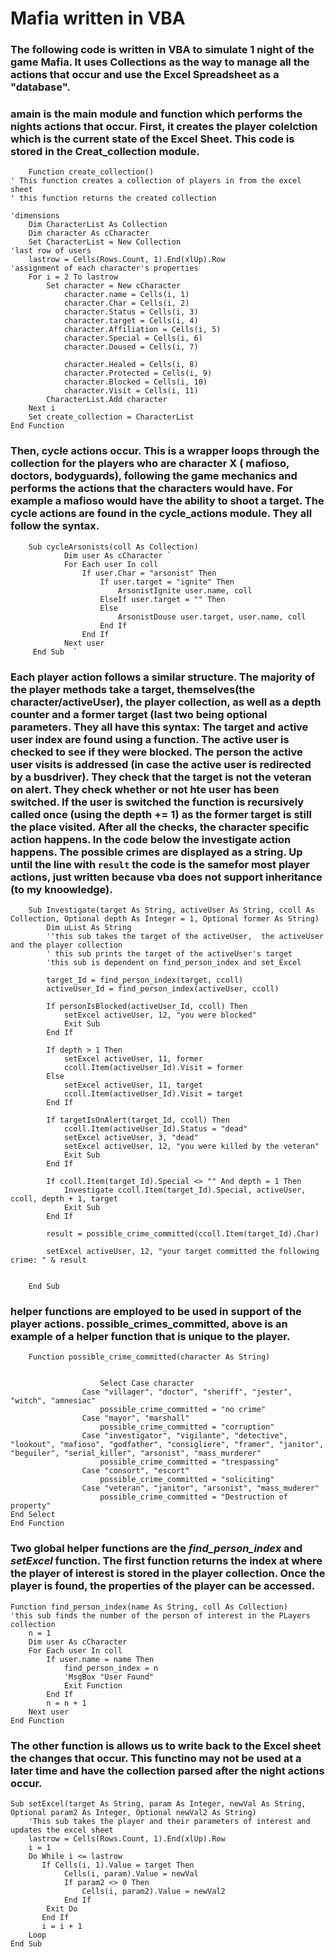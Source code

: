 # Mafia written in VBA


### The following code is written in VBA to simulate 1 night of the game Mafia. It uses Collections as the way to manage all the actions that occur and use the Excel Spreadsheet as a "database".


### amain is the main module and  function which performs the nights actions that occur. First, it creates the player colelction which is the current state of the Excel Sheet. This code is stored in the Creat_collection module.
        Function create_collection()
    ' This function creates a collection of players in from the excel sheet
    ' this function returns the created collection
    
    'dimensions
        Dim CharacterList As Collection
        Dim character As cCharacter
        Set CharacterList = New Collection
    'last row of users
        lastrow = Cells(Rows.Count, 1).End(xlUp).Row
    'assignment of each character's properties
        For i = 2 To lastrow
            Set character = New cCharacter
                character.name = Cells(i, 1)
                character.Char = Cells(i, 2)
                character.Status = Cells(i, 3)
                character.target = Cells(i, 4)
                character.Affiliation = Cells(i, 5)
                character.Special = Cells(i, 6)
                character.Doused = Cells(i, 7)
                
                character.Healed = Cells(i, 8)
                character.Protected = Cells(i, 9)
                character.Blocked = Cells(i, 10)
                character.Visit = Cells(i, 11)
            CharacterList.Add character
        Next i
        Set create_collection = CharacterList
	End Function

### Then, cycle actions occur. This is a wrapper loops through the collection for the players who  are character X ( mafioso, doctors,  bodyguards), following the game mechanics and performs the actions that the characters would have. For example a mafioso would have the ability to shoot a target. The cycle actions are found in the cycle_actions module. They all follow the syntax.


        Sub cycleArsonists(coll As Collection) 
                Dim user As cCharacter `
                For Each user In coll
                    If user.Char = "arsonist" Then
                        If user.target = "ignite" Then
                            ArsonistIgnite user.name, coll
                        ElseIf user.target = "" Then
                        Else
                            ArsonistDouse user.target, user.name, coll
                        End If
                    End If
                Next user
         End Sub  `

### Each player action follows a similar structure. The majority of the player methods take a target, themselves(the character/activeUser), the player collection, as well as a depth counter and a former target (last two being optional parameters. They all have this syntax: The target and active user index are found using a function. The active user is checked to see if they were blocked. The person the active user visits is addressed (in case the active user is redirected by a busdriver). They check that the target is not the veteran  on alert. They check whether or not hte user has been switched. If the user is switched the function is recursively called once (using the depth += 1) as the former target is still the place visited. After all the checks, the character specific action happens. In the code below the investigate action happens. The possible crimes are displayed as a string. Up until the line with `result` the code is the samefor most player actions, just written because vba does not support inheritance (to my knoowledge). 

        Sub Investigate(target As String, activeUser As String, ccoll As Collection, Optional depth As Integer = 1, Optional former As String)
            Dim uList As String
            ''this sub takes the target of the activeUser,  the activeUser and the player collection
            ' this sub prints the target of the activeUser's target
            'this sub is dependent on find_person_index and set_Excel

            target_Id = find_person_index(target, ccoll)
            activeUser_Id = find_person_index(activeUser, ccoll)

            If personIsBlocked(activeUser_Id, ccoll) Then
                setExcel activeUser, 12, "you were blocked"
                Exit Sub
            End If

            If depth > 1 Then
                setExcel activeUser, 11, former
                ccoll.Item(activeUser_Id).Visit = former
            Else
                setExcel activeUser, 11, target
                ccoll.Item(activeUser_Id).Visit = target
            End If

            If targetIsOnAlert(target_Id, ccoll) Then
                ccoll.Item(activeUser_Id).Status = "dead"
                setExcel activeUser, 3, "dead"
                setExcel activeUser, 12, "you were killed by the veteran"
                Exit Sub
            End If

            If ccoll.Item(target_Id).Special <> "" And depth = 1 Then
                Investigate ccoll.Item(target_Id).Special, activeUser, ccoll, depth + 1, target
                Exit Sub
            End If

            result = possible_crime_committed(ccoll.Item(target_Id).Char)

            setExcel activeUser, 12, "your target committed the following crime: " & result


        End Sub

### helper functions are employed to be used in support of the player actions. possible\_crimes\_committed, above is an example of a helper function that is unique to the player.
		
		Function possible_crime_committed(character As String)
    
    
			    		Select Case character
			        Case "villager", "doctor", "sheriff", "jester", "witch", "amnesiac"
			            possible_crime_committed = "no crime"
			        Case "mayor", "marshall"
			            possible_crime_committed = "corruption"
			        Case "investigator", "vigilante", "detective", "lookout", "mafioso", "godfather", "consigliere", "framer", "janitor", "beguiler", "serial_killer", "arsonist", "mass_murderer"
			            possible_crime_committed = "trespassing"
			        Case "consort", "escort"
			            possible_crime_committed = "soliciting"
			        Case "veteran", "janitor", "arsonist", "mass_muderer"
			            possible_crime_committed = "Destruction of property"
    End Select
	End Function

### Two global helper functions are the *find\_person\_index* and *setExcel* function. The first function returns the index at where the  player of interest is stored in the player collection. Once the player is found, the properties of the player can be accessed.

	Function find_person_index(name As String, coll As Collection)
    'this sub finds the number of the person of interest in the PLayers collection
        n = 1
        Dim user As cCharacter
        For Each user In coll
            If user.name = name Then
                find_person_index = n
                'MsgBox "User Found"
                Exit Function
            End If
            n = n + 1
        Next user
	End Function

### The other function is allows us to write back to the Excel sheet the changes that occur. This functino may not be used at a later time and have the collection parsed after the night actions occur. 

	Sub setExcel(target As String, param As Integer, newVal As String, Optional param2 As Integer, Optional newVal2 As String)
	    'This sub takes the player and their parameters of interest and updates the excel sheet
	    lastrow = Cells(Rows.Count, 1).End(xlUp).Row
	    i = 1
	    Do While i <= lastrow
	       If Cells(i, 1).Value = target Then
	            Cells(i, param).Value = newVal
	            If param2 <> 0 Then
	                Cells(i, param2).Value = newVal2
	            End If
	        Exit Do
	       End If
	       i = i + 1
	    Loop
	End Sub
